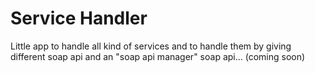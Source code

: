 Service  Handler
=============

Little app to handle all kind of services and to handle them by giving different soap api and an "soap api manager" soap api...
(coming soon)


